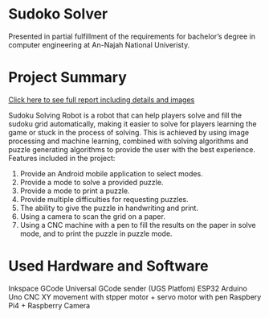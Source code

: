 # Sudoko Solver
Presented in partial fulfillment of the requirements for bachelor’s degree in computer engineering at An-Najah National Univeristy.

# Project Summary
[Click here to see full report including details and images](https://drive.google.com/file/d/1lwlYkDZebzZUHP5b2JcMOkvz-2ybej5f/view?usp=sharing)


Sudoku Solving Robot is a robot that can help players solve and fill the sudoku
grid automatically, making it easier to solve for players learning the game or stuck
in the process of solving. This is achieved by using image processing and machine
learning, combined with solving algorithms and puzzle generating algorithms to
provide the user with the best experience.
Features included in the project:
1. Provide an Android mobile application to select modes.
2. Provide a mode to solve a provided puzzle.
3. Provide a mode to print a puzzle.
4. Provide multiple difficulties for requesting puzzles.
5. The ability to give the puzzle in handwriting and print.
6. Using a camera to scan the grid on a paper.
7. Using a CNC machine with a pen to fill the results on the paper in solve
mode, and to print the puzzle in puzzle mode.


# Used Hardware and Software
Inkspace GCode 
Universal GCode sender (UGS Platfom)
ESP32
Arduino Uno
CNC XY movement with stpper motor + servo motor with pen 
Raspbery Pi4 + Raspberry Camera
